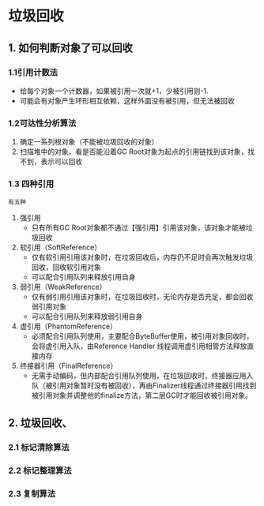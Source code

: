 # 垃圾回收

## 1. 如何判断对象了可以回收

### 1.1引用计数法

- 给每个对象一个计数器，如果被引用一次就+1，少被引用则-1.
- 可能会有对象产生环形相互依赖，这样外面没有被引用，但无法被回收

### 1.2可达性分析算法

1. 确定一系列根对象（不能被垃圾回收的对象）
2. 扫描堆中的对象，看是否能沿着GC Root对象为起点的引用链找到该对象，找不到，表示可以回收

### 1.3 四种引用

`有五种`

1. 强引用
   - 只有所有GC Root对象都不通过【强引用】引用该对象，该对象才能被垃圾回收
2. 软引用（SoftReference）
   - 仅有软引用引用该对象时，在垃圾回收后，内存仍不足时会再次触发垃圾回收，回收软引用对象
   - 可以配合引用队列来释放引用自身
3. 弱引用（WeakReference）
   - 仅有弱引用引用该对象时，在垃圾回收时，无论内存是否充足，都会回收弱引用对象
   - 可以配合引用队列来释放弱引用自身
4. 虚引用（PhantomReference）
   - 必须配合引用队列使用，主要配合ByteBuffer使用，被引用对象回收时，会将虚引用入队，由Reference Handler 线程调用虚引用相管方法释放直接内存
5. 终接器引用（FinalReference）
   - 无需手动编码，但内部配合引用队列使用，在垃圾回收时，终接器应用入队（被引用对象暂时没有被回收），再由Finalizer线程通过终接器引用找到被引用对象并调整他的finalize方法，第二层GC时才能回收被引用对象。

## 2. 垃圾回收、

### 2.1 标记清除算法

### 2.2 标记整理算法

### 2.3 复制算法
